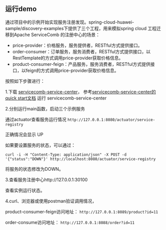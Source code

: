 ## 运行demo
通过项目中的示例开始实现服务注册发现。spring-cloud-huawei-sample/discovery-examples下提供了三个工程，用来模拟spring cloud 
工程迁移到Apache ServiceComb 的注册中心的场景：

* price-provider：价格服务，服务提供者，RESTful方式提供接口。
* order-consumer：订单服务，服务消费者，RESTful方式提供接口，以RestTemplate的方式调用price-provider获取价格信息。
* product-consumer-feign：产品服务，服务消费者，RESTful方式提供接口，以feign的方式调用price-provider获取价格信息。


按照如下步骤进行：

1.下载 [servicecomb-service-center](https://github.com/apache/servicecomb-service-center/releases)， 
参考[servicecomb-service-center的quick start文档](https://github.com/apache/servicecomb-service-center#quick-start)
运行 servicecomb-service-center

2.分别运行main函数，启动三个示例服务

通过actuator查看服务运行情况
  `http://127.0.0.1:8080/actuator/service-registry`
  
正确情况会显示 UP

如果要设置服务的状态，可以通过：

`curl -i -H "Content-Type: application/json" -X POST -d '{"status":"DOWN"}' http://localhost:8080/actuator/service-registry`

将服务的状态修改为DOWN。

3.查看服务注册中心http://127.0.0.1:30100

查看实例运行状态。

4.curl、浏览器或使用postman验证调用情况，

product-consumer-feign访问地址：
  `http://127.0.0.1:8089/product?id=11`

order-consume访问地址：
  `http://127.0.0.1:8088/order?id=11`
